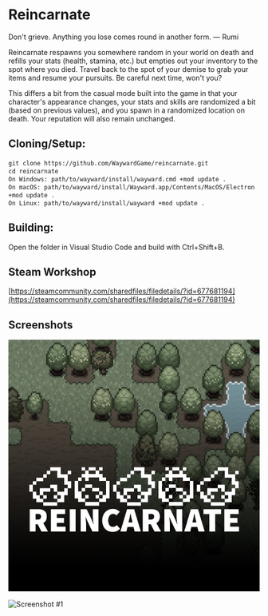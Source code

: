 # Reincarnate
Don't grieve. Anything you lose comes round in another form. ― Rumi 

Reincarnate respawns you somewhere random in your world on death and refills your stats (health, stamina, etc.) but empties out your inventory to the spot where you died. Travel back to the spot of your demise to grab your items and resume your pursuits. Be careful next time, won't you?

This differs a bit from the casual mode built into the game in that your character's appearance changes, your stats and skills are randomized a bit (based on previous values), and you spawn in a randomized location on death. Your reputation will also remain unchanged.

## Cloning/Setup:
```
git clone https://github.com/WaywardGame/reincarnate.git
cd reincarnate
On Windows: path/to/wayward/install/wayward.cmd +mod update .
On macOS: path/to/wayward/install/Wayward.app/Contents/MacOS/Electron +mod update .
On Linux: path/to/wayward/install/wayward +mod update .
```

## Building:
Open the folder in Visual Studio Code and build with Ctrl+Shift+B.

## Steam Workshop
[https://steamcommunity.com/sharedfiles/filedetails/?id=677681194](https://steamcommunity.com/sharedfiles/filedetails/?id=677681194)

## Screenshots
![Reincarnate](https://raw.githubusercontent.com/WaywardGame/reincarnate/master/mod.png "Reincarnate")

![Screenshot #1](https://steamuserimages-a.akamaihd.net/ugc/939433370341329542/AA99C00466E19286080D78D278B7BCE19E8FFCB9/ "Screenshot #1")
